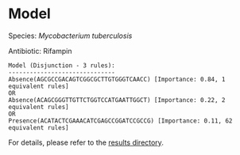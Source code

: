 
# Model

Species: *Mycobacterium tuberculosis*

Antibiotic: Rifampin

```
Model (Disjunction - 3 rules):
------------------------------
Absence(AGCGCCGACAGTCGGCGCTTGTGGGTCAACC) [Importance: 0.84, 1 equivalent rules]
OR
Absence(ACAGCGGGTTGTTCTGGTCCATGAATTGGCT) [Importance: 0.22, 2 equivalent rules]
OR
Presence(ACATACTCGAAACATCGAGCCGGATCCGCCG) [Importance: 0.11, 62 equivalent rules]

```

For details, please refer to the [results directory](../../../../../results/scm_b/mycobacterium%20tuberculosis/rifampin/repeat_10/).

